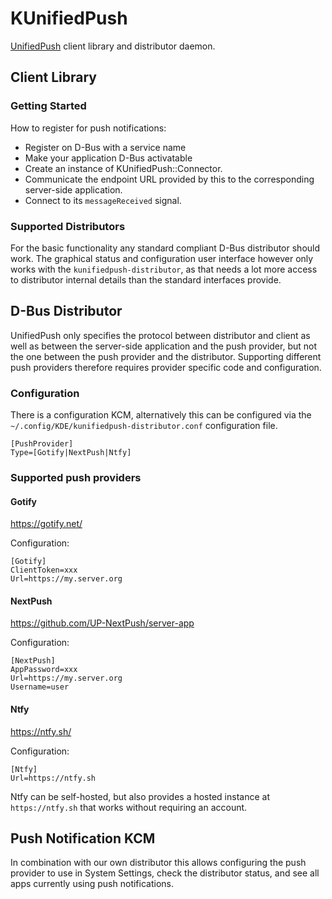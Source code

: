 # KUnifiedPush

[UnifiedPush](https://unifiedpush.org) client library and distributor daemon.

## Client Library

### Getting Started

How to register for push notifications:
- Register on D-Bus with a service name
- Make your application D-Bus activatable
- Create an instance of KUnifiedPush::Connector.
- Communicate the endpoint URL provided by this to the corresponding server-side application.
- Connect to its `messageReceived` signal.

### Supported Distributors

For the basic functionality any standard compliant D-Bus distributor should work.
The graphical status and configuration user interface however only works with
the `kunifiedpush-distributor`, as that needs a lot more access to distributor
internal details than the standard interfaces provide.

## D-Bus Distributor

UnifiedPush only specifies the protocol between distributor and client as well as
between the server-side application and the push provider, but not the one between
the push provider and the distributor. Supporting different push providers therefore
requires provider specific code and configuration.

### Configuration

There is a configuration KCM, alternatively this can be configured via
the `~/.config/KDE/kunifiedpush-distributor.conf` configuration file.

```
[PushProvider]
Type=[Gotify|NextPush|Ntfy]
```

### Supported push providers

#### Gotify

https://gotify.net/

Configuration:

```
[Gotify]
ClientToken=xxx
Url=https://my.server.org
```

#### NextPush

https://github.com/UP-NextPush/server-app

Configuration:

```
[NextPush]
AppPassword=xxx
Url=https://my.server.org
Username=user
```

#### Ntfy

https://ntfy.sh/

Configuration:

```
[Ntfy]
Url=https://ntfy.sh
```

Ntfy can be self-hosted, but also provides a hosted instance at `https://ntfy.sh` that
works without requiring an account.

## Push Notification KCM

In combination with our own distributor this allows configuring the push provider to use
in System Settings, check the distributor status, and see all apps currently using push
notifications.
